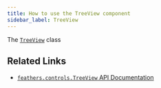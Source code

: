 ```yaml
---
title: How to use the TreeView component
sidebar_label: TreeView
---
```


The [`TreeView`](https://api.feathersui.com/current/feathers/controls/TreeView.html) class

## Related Links

- [`feathers.controls.TreeView` API Documentation](https://api.feathersui.com/current/feathers/controls/TreeView.html)
